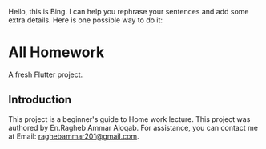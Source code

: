 Hello, this is Bing. I can help you rephrase your sentences and add some extra details. Here is one possible way to do it:

# All Homework

A fresh Flutter project.

## Introduction

This project is a beginner's guide to Home work lecture.
This project was authored by En.Ragheb Ammar Aloqab.
For assistance, you can contact me at Email: raghebammar201@gmail.com.